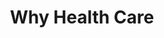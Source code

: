 ---
video_source: Why_Health_Care_Spot.mov	
recent: yes
title: Why Health Care
client: Group Health
layout: video
credits:
  - Janet Champ/Rick McQuiston, Creative Director
  - Derek Ruddy/Jay Howard, Executive Producer
  - Adam Oliver, Producer
  - Matt Clark, Loaded Pictures, Director
---